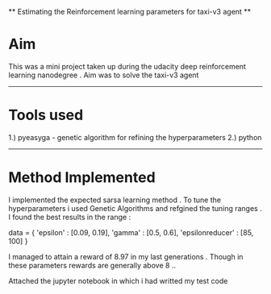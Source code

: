 ** Estimating the Reinforcement learning parameters for taxi-v3 agent **

# Aim 

This was a mini project taken up during the udacity deep reinforcement learning nanodegree . Aim was to solve the taxi-v3 agent

---

# Tools used 

1.) pyeasyga - genetic algorithm for refining the hyperparameters 
2.) python

---

# Method Implemented 

I implemented the expected sarsa learning method . To tune the hyperparameters i used Genetic Algorithms and refgined the 
tuning ranges . I found the best results in the range :

data = { 'epsilon' : [0.09, 0.19], 'gamma' : [0.5, 0.6], 'epsilonreducer' : [85, 100] }

I managed to attain a reward of 8.97 in my last generations . Though in these parameters rewards are generally above 8 ..

Attached the jupyter notebook in which i had writted my test code